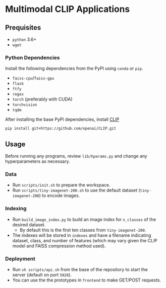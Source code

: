 # Multimodal CLIP Applications

## Prequisites

- `python` 3.6+
- `wget`

### Python Dependencies

Install the following dependencies from the PyPI using `conda` or `pip`.

- `faiss-cpu`/`faiss-gpu`
- `flask`
- `ftfy`
- `regex`
- `torch` (preferably with CUDA)
- `torchvision`
- `tqdm`

After installing the base PyPI dependencies, install [CLIP](https://github.com/openai/CLIP.)

```sh
pip install git+https://github.com/openai/CLIP.git
```

## Usage

Before running any programs, review `lib/hparams.py` and change any hyperparameters as necessary.

### Data

- Run `scripts/init.sh` to prepare the workspace.
- Run `scripts/tiny-imagenet-200.sh` to use the default dataset (`tiny-imagenet-200`) to encode images.

### Indexing

- Run `build_image_index.py` to build an image index for `n_classes` of the desired dataset.
  - By default this is the first ten classes from `tiny-imagenet-200`.
- The indexes will be stored in `indexes` and have a filename indicating dataset, class, and number of features (which may vary given the CLIP model and FAISS compression method used).

### Deployment

- Run `sh scripts/api.sh` from the base of the repository to start the server (default on port `5020`).
- You can use the the prototypes in `frontend` to make GET/POST requests.
